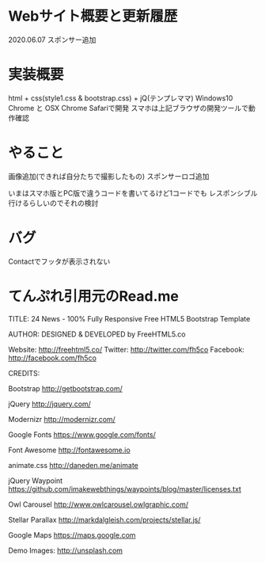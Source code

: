 
# Webサイト概要と更新履歴
2020.06.07 スポンサー追加

# 実装概要
html + css(style1.css & bootstrap.css) + jQ(テンプレママ)
Windows10 Chrome と OSX Chrome Safariで開発
スマホは上記ブラウザの開発ツールで動作確認


# やること
画像追加(できれば自分たちで撮影したもの)
スポンサーロゴ追加

いまはスマホ版とPC版で違うコードを書いてるけど1コードでも
レスポンシブル行けるらしいのでそれの検討

# バグ
Contactでフッタが表示されない


# てんぷれ引用元のRead.me

TITLE: 
24 News - 100% Fully Responsive Free HTML5 Bootstrap Template

AUTHOR:
DESIGNED & DEVELOPED by FreeHTML5.co

Website: http://freehtml5.co/
Twitter: http://twitter.com/fh5co
Facebook: http://facebook.com/fh5co


CREDITS:

Bootstrap
http://getbootstrap.com/

jQuery
http://jquery.com/

Modernizr
http://modernizr.com/

Google Fonts
https://www.google.com/fonts/

Font Awesome
http://fontawesome.io

animate.css
http://daneden.me/animate

jQuery Waypoint
https://github.com/imakewebthings/waypoints/blog/master/licenses.txt

Owl Carousel
http://www.owlcarousel.owlgraphic.com/

Stellar Parallax
http://markdalgleish.com/projects/stellar.js/

Google Maps
https://maps.google.com

Demo Images:
http://unsplash.com

